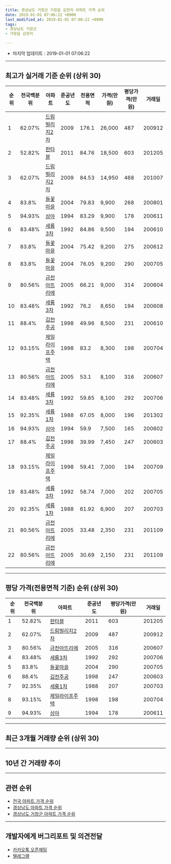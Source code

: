 ```yaml
---
title: 경상남도 거창군 거창읍 김천리 아파트 가격 순위
date: 2019-01-01 07:06:22 +0900
last_modified_at: 2019-01-01 07:06:22 +0900
tags:
- 경상남도 거창군
- 거창읍 김천리

---
```


* 마지막 업데이트 : 2019-01-01 07:06:22

---

## 최고가 실거래 기준 순위 (상위 30)


|순위|전국백분위|아파트|준공년도|전용면적|가격(만원)|평당가격(만원)|거래일|
|---|---|---|---|---|---|---|---|
|1|62.07%|[드림빌리지2차](https://search.naver.com/search.naver?query=%EA%B2%BD%EC%83%81%EB%82%A8%EB%8F%84+%EA%B1%B0%EC%B0%BD%EA%B5%B0+%EA%B1%B0%EC%B0%BD%EC%9D%8D+%EA%B9%80%EC%B2%9C%EB%A6%AC+%EB%93%9C%EB%A6%BC%EB%B9%8C%EB%A6%AC%EC%A7%802%EC%B0%A8)|2009|176.1|26,000|487|200912|
|2|52.82%|[판타블](https://search.naver.com/search.naver?query=%EA%B2%BD%EC%83%81%EB%82%A8%EB%8F%84+%EA%B1%B0%EC%B0%BD%EA%B5%B0+%EA%B1%B0%EC%B0%BD%EC%9D%8D+%EA%B9%80%EC%B2%9C%EB%A6%AC+%ED%8C%90%ED%83%80%EB%B8%94)|2011|84.76|18,500|603|201205|
|3|62.07%|[드림빌리지2차](https://search.naver.com/search.naver?query=%EA%B2%BD%EC%83%81%EB%82%A8%EB%8F%84+%EA%B1%B0%EC%B0%BD%EA%B5%B0+%EA%B1%B0%EC%B0%BD%EC%9D%8D+%EA%B9%80%EC%B2%9C%EB%A6%AC+%EB%93%9C%EB%A6%BC%EB%B9%8C%EB%A6%AC%EC%A7%802%EC%B0%A8)|2009|84.53|14,950|468|201007|
|4|83.8%|[들꽃마을](https://search.naver.com/search.naver?query=%EA%B2%BD%EC%83%81%EB%82%A8%EB%8F%84+%EA%B1%B0%EC%B0%BD%EA%B5%B0+%EA%B1%B0%EC%B0%BD%EC%9D%8D+%EA%B9%80%EC%B2%9C%EB%A6%AC+%EB%93%A4%EA%BD%83%EB%A7%88%EC%9D%84)|2004|79.83|9,900|268|200801|
|5|94.93%|[삼아](https://search.naver.com/search.naver?query=%EA%B2%BD%EC%83%81%EB%82%A8%EB%8F%84+%EA%B1%B0%EC%B0%BD%EA%B5%B0+%EA%B1%B0%EC%B0%BD%EC%9D%8D+%EA%B9%80%EC%B2%9C%EB%A6%AC+%EC%82%BC%EC%95%84)|1994|83.29|9,900|178|200611|
|6|83.48%|[세륭3차](https://search.naver.com/search.naver?query=%EA%B2%BD%EC%83%81%EB%82%A8%EB%8F%84+%EA%B1%B0%EC%B0%BD%EA%B5%B0+%EA%B1%B0%EC%B0%BD%EC%9D%8D+%EA%B9%80%EC%B2%9C%EB%A6%AC+%EC%84%B8%EB%A5%AD3%EC%B0%A8)|1992|84.86|9,500|194|200610|
|7|83.8%|[들꽃마을](https://search.naver.com/search.naver?query=%EA%B2%BD%EC%83%81%EB%82%A8%EB%8F%84+%EA%B1%B0%EC%B0%BD%EA%B5%B0+%EA%B1%B0%EC%B0%BD%EC%9D%8D+%EA%B9%80%EC%B2%9C%EB%A6%AC+%EB%93%A4%EA%BD%83%EB%A7%88%EC%9D%84)|2004|75.42|9,200|275|200612|
|8|83.8%|[들꽃마을](https://search.naver.com/search.naver?query=%EA%B2%BD%EC%83%81%EB%82%A8%EB%8F%84+%EA%B1%B0%EC%B0%BD%EA%B5%B0+%EA%B1%B0%EC%B0%BD%EC%9D%8D+%EA%B9%80%EC%B2%9C%EB%A6%AC+%EB%93%A4%EA%BD%83%EB%A7%88%EC%9D%84)|2004|76.05|9,200|290|200705|
|9|80.56%|[금천아뜨리에](https://search.naver.com/search.naver?query=%EA%B2%BD%EC%83%81%EB%82%A8%EB%8F%84+%EA%B1%B0%EC%B0%BD%EA%B5%B0+%EA%B1%B0%EC%B0%BD%EC%9D%8D+%EA%B9%80%EC%B2%9C%EB%A6%AC+%EA%B8%88%EC%B2%9C%EC%95%84%EB%9C%A8%EB%A6%AC%EC%97%90)|2005|66.21|9,000|314|200604|
|10|83.48%|[세륭3차](https://search.naver.com/search.naver?query=%EA%B2%BD%EC%83%81%EB%82%A8%EB%8F%84+%EA%B1%B0%EC%B0%BD%EA%B5%B0+%EA%B1%B0%EC%B0%BD%EC%9D%8D+%EA%B9%80%EC%B2%9C%EB%A6%AC+%EC%84%B8%EB%A5%AD3%EC%B0%A8)|1992|76.2|8,650|194|200608|
|11|88.4%|[김천주공](https://search.naver.com/search.naver?query=%EA%B2%BD%EC%83%81%EB%82%A8%EB%8F%84+%EA%B1%B0%EC%B0%BD%EA%B5%B0+%EA%B1%B0%EC%B0%BD%EC%9D%8D+%EA%B9%80%EC%B2%9C%EB%A6%AC+%EA%B9%80%EC%B2%9C%EC%A3%BC%EA%B3%B5)|1998|49.96|8,500|231|200610|
|12|93.15%|[제일라이프주택](https://search.naver.com/search.naver?query=%EA%B2%BD%EC%83%81%EB%82%A8%EB%8F%84+%EA%B1%B0%EC%B0%BD%EA%B5%B0+%EA%B1%B0%EC%B0%BD%EC%9D%8D+%EA%B9%80%EC%B2%9C%EB%A6%AC+%EC%A0%9C%EC%9D%BC%EB%9D%BC%EC%9D%B4%ED%94%84%EC%A3%BC%ED%83%9D)|1998|83.2|8,300|198|200704|
|13|80.56%|[금천아뜨리에](https://search.naver.com/search.naver?query=%EA%B2%BD%EC%83%81%EB%82%A8%EB%8F%84+%EA%B1%B0%EC%B0%BD%EA%B5%B0+%EA%B1%B0%EC%B0%BD%EC%9D%8D+%EA%B9%80%EC%B2%9C%EB%A6%AC+%EA%B8%88%EC%B2%9C%EC%95%84%EB%9C%A8%EB%A6%AC%EC%97%90)|2005|53.1|8,100|316|200607|
|14|83.48%|[세륭3차](https://search.naver.com/search.naver?query=%EA%B2%BD%EC%83%81%EB%82%A8%EB%8F%84+%EA%B1%B0%EC%B0%BD%EA%B5%B0+%EA%B1%B0%EC%B0%BD%EC%9D%8D+%EA%B9%80%EC%B2%9C%EB%A6%AC+%EC%84%B8%EB%A5%AD3%EC%B0%A8)|1992|59.85|8,100|292|200706|
|15|92.35%|[세륭1차](https://search.naver.com/search.naver?query=%EA%B2%BD%EC%83%81%EB%82%A8%EB%8F%84+%EA%B1%B0%EC%B0%BD%EA%B5%B0+%EA%B1%B0%EC%B0%BD%EC%9D%8D+%EA%B9%80%EC%B2%9C%EB%A6%AC+%EC%84%B8%EB%A5%AD1%EC%B0%A8)|1988|67.05|8,000|196|201302|
|16|94.93%|[삼아](https://search.naver.com/search.naver?query=%EA%B2%BD%EC%83%81%EB%82%A8%EB%8F%84+%EA%B1%B0%EC%B0%BD%EA%B5%B0+%EA%B1%B0%EC%B0%BD%EC%9D%8D+%EA%B9%80%EC%B2%9C%EB%A6%AC+%EC%82%BC%EC%95%84)|1994|59.9|7,500|165|200602|
|17|88.4%|[김천주공](https://search.naver.com/search.naver?query=%EA%B2%BD%EC%83%81%EB%82%A8%EB%8F%84+%EA%B1%B0%EC%B0%BD%EA%B5%B0+%EA%B1%B0%EC%B0%BD%EC%9D%8D+%EA%B9%80%EC%B2%9C%EB%A6%AC+%EA%B9%80%EC%B2%9C%EC%A3%BC%EA%B3%B5)|1998|39.99|7,450|247|200603|
|18|93.15%|[제일라이프주택](https://search.naver.com/search.naver?query=%EA%B2%BD%EC%83%81%EB%82%A8%EB%8F%84+%EA%B1%B0%EC%B0%BD%EA%B5%B0+%EA%B1%B0%EC%B0%BD%EC%9D%8D+%EA%B9%80%EC%B2%9C%EB%A6%AC+%EC%A0%9C%EC%9D%BC%EB%9D%BC%EC%9D%B4%ED%94%84%EC%A3%BC%ED%83%9D)|1998|59.41|7,000|194|200709|
|19|83.48%|[세륭3차](https://search.naver.com/search.naver?query=%EA%B2%BD%EC%83%81%EB%82%A8%EB%8F%84+%EA%B1%B0%EC%B0%BD%EA%B5%B0+%EA%B1%B0%EC%B0%BD%EC%9D%8D+%EA%B9%80%EC%B2%9C%EB%A6%AC+%EC%84%B8%EB%A5%AD3%EC%B0%A8)|1992|58.74|7,000|202|200705|
|20|92.35%|[세륭1차](https://search.naver.com/search.naver?query=%EA%B2%BD%EC%83%81%EB%82%A8%EB%8F%84+%EA%B1%B0%EC%B0%BD%EA%B5%B0+%EA%B1%B0%EC%B0%BD%EC%9D%8D+%EA%B9%80%EC%B2%9C%EB%A6%AC+%EC%84%B8%EB%A5%AD1%EC%B0%A8)|1988|61.92|6,900|207|200703|
|21|80.56%|[금천아뜨리에](https://search.naver.com/search.naver?query=%EA%B2%BD%EC%83%81%EB%82%A8%EB%8F%84+%EA%B1%B0%EC%B0%BD%EA%B5%B0+%EA%B1%B0%EC%B0%BD%EC%9D%8D+%EA%B9%80%EC%B2%9C%EB%A6%AC+%EA%B8%88%EC%B2%9C%EC%95%84%EB%9C%A8%EB%A6%AC%EC%97%90)|2005|33.48|2,350|231|201109|
|22|80.56%|[금천아뜨리에](https://search.naver.com/search.naver?query=%EA%B2%BD%EC%83%81%EB%82%A8%EB%8F%84+%EA%B1%B0%EC%B0%BD%EA%B5%B0+%EA%B1%B0%EC%B0%BD%EC%9D%8D+%EA%B9%80%EC%B2%9C%EB%A6%AC+%EA%B8%88%EC%B2%9C%EC%95%84%EB%9C%A8%EB%A6%AC%EC%97%90)|2005|30.69|2,150|231|201109|


---

## 평당 가격(전용면적 기준) 순위 (상위 30)


|순위|전국백분위|아파트|준공년도|평당가격(만원)|거래일|
|---|---|---|---|---|---|
|1|52.82%|[판타블](https://search.naver.com/search.naver?query=%EA%B2%BD%EC%83%81%EB%82%A8%EB%8F%84+%EA%B1%B0%EC%B0%BD%EA%B5%B0+%EA%B1%B0%EC%B0%BD%EC%9D%8D+%EA%B9%80%EC%B2%9C%EB%A6%AC+%ED%8C%90%ED%83%80%EB%B8%94)|2011|603|201205|
|2|62.07%|[드림빌리지2차](https://search.naver.com/search.naver?query=%EA%B2%BD%EC%83%81%EB%82%A8%EB%8F%84+%EA%B1%B0%EC%B0%BD%EA%B5%B0+%EA%B1%B0%EC%B0%BD%EC%9D%8D+%EA%B9%80%EC%B2%9C%EB%A6%AC+%EB%93%9C%EB%A6%BC%EB%B9%8C%EB%A6%AC%EC%A7%802%EC%B0%A8)|2009|487|200912|
|3|80.56%|[금천아뜨리에](https://search.naver.com/search.naver?query=%EA%B2%BD%EC%83%81%EB%82%A8%EB%8F%84+%EA%B1%B0%EC%B0%BD%EA%B5%B0+%EA%B1%B0%EC%B0%BD%EC%9D%8D+%EA%B9%80%EC%B2%9C%EB%A6%AC+%EA%B8%88%EC%B2%9C%EC%95%84%EB%9C%A8%EB%A6%AC%EC%97%90)|2005|316|200607|
|4|83.48%|[세륭3차](https://search.naver.com/search.naver?query=%EA%B2%BD%EC%83%81%EB%82%A8%EB%8F%84+%EA%B1%B0%EC%B0%BD%EA%B5%B0+%EA%B1%B0%EC%B0%BD%EC%9D%8D+%EA%B9%80%EC%B2%9C%EB%A6%AC+%EC%84%B8%EB%A5%AD3%EC%B0%A8)|1992|292|200706|
|5|83.8%|[들꽃마을](https://search.naver.com/search.naver?query=%EA%B2%BD%EC%83%81%EB%82%A8%EB%8F%84+%EA%B1%B0%EC%B0%BD%EA%B5%B0+%EA%B1%B0%EC%B0%BD%EC%9D%8D+%EA%B9%80%EC%B2%9C%EB%A6%AC+%EB%93%A4%EA%BD%83%EB%A7%88%EC%9D%84)|2004|290|200705|
|6|88.4%|[김천주공](https://search.naver.com/search.naver?query=%EA%B2%BD%EC%83%81%EB%82%A8%EB%8F%84+%EA%B1%B0%EC%B0%BD%EA%B5%B0+%EA%B1%B0%EC%B0%BD%EC%9D%8D+%EA%B9%80%EC%B2%9C%EB%A6%AC+%EA%B9%80%EC%B2%9C%EC%A3%BC%EA%B3%B5)|1998|247|200603|
|7|92.35%|[세륭1차](https://search.naver.com/search.naver?query=%EA%B2%BD%EC%83%81%EB%82%A8%EB%8F%84+%EA%B1%B0%EC%B0%BD%EA%B5%B0+%EA%B1%B0%EC%B0%BD%EC%9D%8D+%EA%B9%80%EC%B2%9C%EB%A6%AC+%EC%84%B8%EB%A5%AD1%EC%B0%A8)|1988|207|200703|
|8|93.15%|[제일라이프주택](https://search.naver.com/search.naver?query=%EA%B2%BD%EC%83%81%EB%82%A8%EB%8F%84+%EA%B1%B0%EC%B0%BD%EA%B5%B0+%EA%B1%B0%EC%B0%BD%EC%9D%8D+%EA%B9%80%EC%B2%9C%EB%A6%AC+%EC%A0%9C%EC%9D%BC%EB%9D%BC%EC%9D%B4%ED%94%84%EC%A3%BC%ED%83%9D)|1998|198|200704|
|9|94.93%|[삼아](https://search.naver.com/search.naver?query=%EA%B2%BD%EC%83%81%EB%82%A8%EB%8F%84+%EA%B1%B0%EC%B0%BD%EA%B5%B0+%EA%B1%B0%EC%B0%BD%EC%9D%8D+%EA%B9%80%EC%B2%9C%EB%A6%AC+%EC%82%BC%EC%95%84)|1994|178|200611|


---

## 최근 3개월 거래량 순위 (상위 30)


<div style="width:100%;">
    <canvas id="deal_count_ranking" height="250"></canvas>
</div>


<script>
new Chart(document.getElementById("deal_count_ranking"), {
    type: 'horizontalBar',
    data: {
        labels: ['김천주공'],
        datasets: [{
            label: '실거래 수',
            data: [3],
            borderColor: "rgba(255, 0, 128, 1)",
            backgroundColor: "rgba(255, 0, 128, 0.5)",
            fill: false,
        }]
    },
    options: {
        responsive: true,
        title: {
            display: true,
            text: '최근 3개월 거래량 순위'
        },
        tooltips: {
            mode: 'index',
            intersect: false,
            callbacks: {
                title: function(tooltipItems, data) {
                    return "실거래 수:";
                },
                label: function(tooltipItem, data) {
                    return data.labels[tooltipItem.index] + ": " + tooltipItem.xLabel;
                }
            }
        },
        hover: {
            mode: 'nearest',
            intersect: true
        },
        scales: {
            xAxes: [{
                display: true,
                scaleLabel: {
                    display: true,
                    labelString: '실거래 수'
                },
                ticks: {
                    suggestedMin: 0,
                }
            }],
            yAxes: [{
                display: true,
                ticks: {
                    autoSkip: false,
                    callback: function(value, index, values) {
                        if (value.length > 15)
                            return value.substr(0, 13) + "...";
                        else
                            return value;
                    }
                },
                scaleLabel: {
                    display: false,
                }
            }]
        }
    }
});

</script>


---

## 10년 간 거래량 추이


<div style="width:100%;">
    <canvas id="deal_progress" height="250"></canvas>
</div>

<script>
new Chart(document.getElementById("deal_progress"), {
    type: 'line',
    data: {
        labels: ['200901','200902','200903','200904','200905','200906','200907','200908','200909','200910','200911','200912','201001','201002','201003','201004','201005','201006','201007','201008','201009','201010','201011','201012','201101','201102','201103','201104','201105','201106','201107','201108','201109','201110','201111','201112','201201','201202','201203','201204','201205','201206','201207','201208','201209','201210','201211','201212','201301','201302','201303','201304','201305','201306','201307','201308','201309','201310','201311','201312','201401','201402','201403','201404','201405','201406','201407','201408','201409','201410','201411','201412','201501','201502','201503','201504','201505','201506','201507','201508','201509','201510','201511','201512','201601','201602','201603','201604','201605','201606','201607','201608','201609','201610','201611','201612','201701','201702','201703','201704','201705','201706','201707','201708','201709','201710','201711','201712','201801','201802','201803','201804','201805','201806','201807','201808','201809','201810','201811','201812','201901'],
        datasets: [{
            label: '실거래 수',
            pointRadius: 1,
            data: [1, 4, 1, 6, 5, 2, 4, 6, 1, 3, 5, 5, 1, 5, 7, 4, 4, 3, 5, 3, 2, 7, 2, 7, 6, 4, 8, 3, 11, 5, 24, 6, 16, 8, 9, 5, 2, 8, 2, 2, 3, 4, 5, 1, 2, 3, 3, 1, 1, 6, 8, 1, 1, 4, 2, 1, 3, 8, 4, 7, 5, 7, 8, 4, 3, 5, 5, 7, 5, 9, 3, 3, 3, 7, 6, 6, 8, 3, 4, 6, 4, 2, 3, 6, 1, 7, 6, 8, 5, 11, 11, 6, 4, 1, 4, 6, 2, 2, 6, 6, 4, 3, 7, 4, 5, 8, 11, 8, 9, 8, 6, 6, 3, 4, 4, 3, 3, 3, 2, 1, 0],
            borderColor: "rgba(255, 201, 14, 1)",
            backgroundColor: "rgba(255, 201, 14, 0.5)",
            fill: true,
        }]
    },
    options: {
        responsive: true,
        title: {
            display: true,
            text: '10년간 거래량 추이'
        },
        tooltips: {
            mode: 'index',
            intersect: false,
        },
        hover: {
            mode: 'nearest',
            intersect: true
        },
        scales: {
            xAxes: [{
                display: true,
                scaleLabel: {
                    display: true,
                    labelString: '년/월'
                }
            }],
            yAxes: [{
                display: true,
                ticks: {
                    suggestedMin: 0,
                },
                scaleLabel: {
                    display: true,
                    labelString: '실거래 수'
                }
            }]
        }
    }
});

</script>


---

## 관련 순위

- [전국 아파트 가격 순위](https://inasie.github.io/apt-ranking/전국)
- [경상남도 아파트 가격 순위](https://inasie.github.io/apt-ranking/경상남도)
- [경상남도 거창군 아파트 가격 순위](https://inasie.github.io/apt-ranking/경상남도-거창군)


---

## 개발자에게 버그리포트 및 의견전달

- [카카오톡 오픈채팅](https://open.kakao.com/o/gLJUAP4)
- [텔레그램](https://t.me/inasie)

